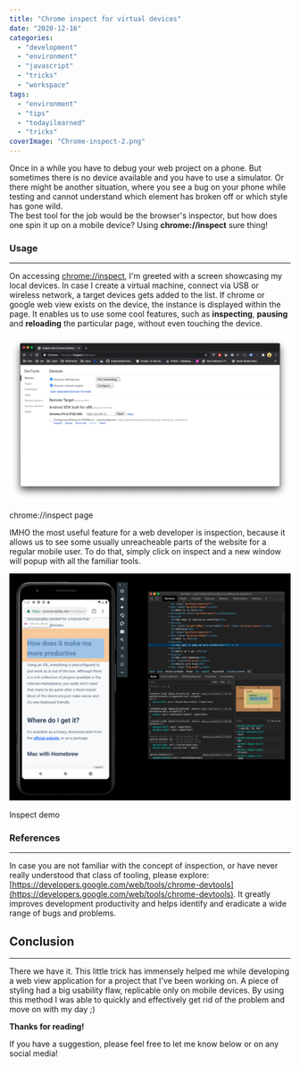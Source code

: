 ```yaml
---
title: "Chrome inspect for virtual devices"
date: "2020-12-16"
categories: 
  - "development"
  - "environment"
  - "javascript"
  - "tricks"
  - "workspace"
tags: 
  - "environment"
  - "tips"
  - "todayilearned"
  - "tricks"
coverImage: "Chrome-inspect-2.png"
---
```


Once in a while you have to debug your web project on a phone. But sometimes there is no device available and you have to use a simulator. Or there might be another situation, where you see a bug on your phone while testing and cannot understand which element has broken off or which style has gone wild.  
The best tool for the job would be the browser's inspector, but how does one spin it up on a mobile device? Using **chrome://inspect** sure thing!

### Usage

* * *

On accessing [chrome://inspect](chrome://inspect), I'm greeted with a screen showcasing my local devices. In case I create a virtual machine, connect via USB or wireless network, a target devices gets added to the list. If chrome or google web view exists on the device, the instance is displayed within the page. It enables us to use some cool features, such as **inspecting**, **pausing** and **reloading** the particular page, without even touching the device.

![](images/Screen-Shot-2020-12-17-at-01.24.00-1-1024x599.png)

chrome://inspect page

IMHO the most useful feature for a web developer is inspection, because it allows us to see some usually unreacheable parts of the website for a regular mobile user. To do that, simply click on inspect and a new window will popup with all the familiar tools.

![](images/Screen-Shot-2020-12-17-at-01.28.48-1024x825.png)

Inspect demo

### References

* * *

In case you are not familiar with the concept of inspection, or have never really understood that class of tooling, please explore: [https://developers.google.com/web/tools/chrome-devtools](https://developers.google.com/web/tools/chrome-devtools). It greatly improves development productivity and helps identify and eradicate a wide range of bugs and problems.

## Conclusion

* * *

There we have it. This little trick has immensely helped me while developing a web view application for a project that I've been working on. A piece of styling had a big usability flaw, replicable only on mobile devices. By using this method I was able to quickly and effectively get rid of the problem and move on with my day ;)

**Thanks for reading!**

If you have a suggestion, please feel free to let me know below or on any social media!
